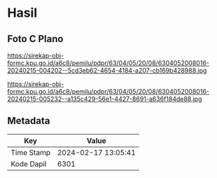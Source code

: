 # Hasil

## Foto C Plano

https://sirekap-obj-formc.kpu.go.id/a6c8/pemilu/pdpr/63/04/05/20/08/6304052008016-20240215-004202--5cd3eb62-4654-4184-a207-cb169b428988.jpg

https://sirekap-obj-formc.kpu.go.id/a6c8/pemilu/pdpr/63/04/05/20/08/6304052008016-20240215-005232--a135c429-56e1-4427-8691-a636f184de88.jpg


## Metadata

| Key        | Value               |
| ---------- | ------------------- |
| Time Stamp | 2024-02-17 13:05:41 |
| Kode Dapil | 6301                |



